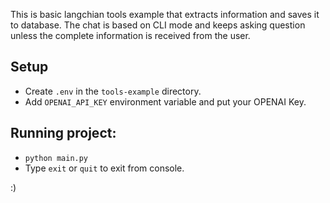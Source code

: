 This is basic langchian tools example that extracts information and saves it to database.
The chat is based on CLI mode and keeps asking question unless the complete information is received from the user.

## Setup
- Create `.env` in the `tools-example` directory.
- Add `OPENAI_API_KEY` environment variable and put your OPENAI Key.

## Running project:
- ```python main.py```
- Type `exit` or `quit` to exit from console.

:)
